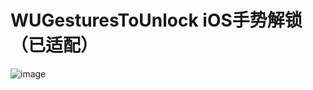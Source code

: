 # WUGesturesToUnlock iOS手势解锁（已适配）
![image](https://github.com/wqhiOS/WUGesturesToUnlock/raw/master/WUGesturesToUnlock.gif)
